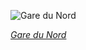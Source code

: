 
![Gare du Nord](https://upload.wikimedia.org/wikipedia/commons/thumb/1/11/Gare_Du_Nord_Interior%2C_Paris%2C_France_-_Diliff_%28cropped%29.jpg/825px-Gare_Du_Nord_Interior%2C_Paris%2C_France_-_Diliff_%28cropped%29.jpg)

*[Gare du Nord](https://wikipedia.org/wiki/File:Gare_Du_Nord_Interior,_Paris,_France_-_Diliff_(cropped).jpg)*
